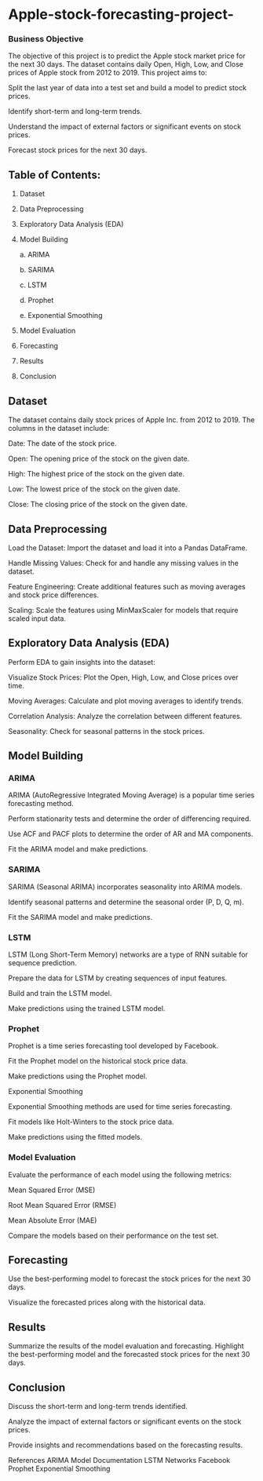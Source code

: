 # Apple-stock-forecasting-project-

### Business Objective 

The objective of this project is to predict the Apple stock market price for the next 30 days. The dataset contains daily Open, High, Low, and Close prices of Apple stock from 2012 to 2019. This project aims to:

Split the last year of data into a test set and build a model to predict stock prices.

Identify short-term and long-term trends.

Understand the impact of external factors or significant events on stock prices.

Forecast stock prices for the next 30 days.

## Table of Contents:

1. Dataset
2. Data Preprocessing
3. Exploratory Data Analysis (EDA)
4. Model Building

     a. ARIMA

     b. SARIMA

     c. LSTM

     d. Prophet

     e. Exponential Smoothing

5. Model Evaluation
6. Forecasting
7. Results
8. Conclusion

## Dataset

The dataset contains daily stock prices of Apple Inc. from 2012 to 2019. The columns in the dataset include:

Date: The date of the stock price.

Open: The opening price of the stock on the given date.

High: The highest price of the stock on the given date.

Low: The lowest price of the stock on the given date.

Close: The closing price of the stock on the given date.

## Data Preprocessing

Load the Dataset: Import the dataset and load it into a Pandas DataFrame.

Handle Missing Values: Check for and handle any missing values in the dataset.

Feature Engineering: Create additional features such as moving averages and stock price differences.

Scaling: Scale the features using MinMaxScaler for models that require scaled input data.

## Exploratory Data Analysis (EDA)

Perform EDA to gain insights into the dataset:

Visualize Stock Prices: Plot the Open, High, Low, and Close prices over time.

Moving Averages: Calculate and plot moving averages to identify trends.

Correlation Analysis: Analyze the correlation between different features.

Seasonality: Check for seasonal patterns in the stock prices.

## Model Building

### ARIMA

ARIMA (AutoRegressive Integrated Moving Average) is a popular time series forecasting method.

Perform stationarity tests and determine the order of differencing required.

Use ACF and PACF plots to determine the order of AR and MA components.

Fit the ARIMA model and make predictions.

### SARIMA

SARIMA (Seasonal ARIMA) incorporates seasonality into ARIMA models.

Identify seasonal patterns and determine the seasonal order (P, D, Q, m).

Fit the SARIMA model and make predictions.

### LSTM

LSTM (Long Short-Term Memory) networks are a type of RNN suitable for sequence prediction.

Prepare the data for LSTM by creating sequences of input features.

Build and train the LSTM model.

Make predictions using the trained LSTM model.

### Prophet

Prophet is a time series forecasting tool developed by Facebook.

Fit the Prophet model on the historical stock price data.

Make predictions using the Prophet model.

Exponential Smoothing

Exponential Smoothing methods are used for time series forecasting.

Fit models like Holt-Winters to the stock price data.

Make predictions using the fitted models.

### Model Evaluation

Evaluate the performance of each model using the following metrics:

Mean Squared Error (MSE)

Root Mean Squared Error (RMSE)

Mean Absolute Error (MAE)

Compare the models based on their performance on the test set.


## Forecasting

Use the best-performing model to forecast the stock prices for the next 30 days.

Visualize the forecasted prices along with the historical data.

## Results

Summarize the results of the model evaluation and forecasting. Highlight the best-performing model and the forecasted stock prices for the next 30 days.


## Conclusion

Discuss the short-term and long-term trends identified.

Analyze the impact of external factors or significant events on the stock prices.

Provide insights and recommendations based on the forecasting results.

References
ARIMA Model Documentation
LSTM Networks
Facebook Prophet
Exponential Smoothing
